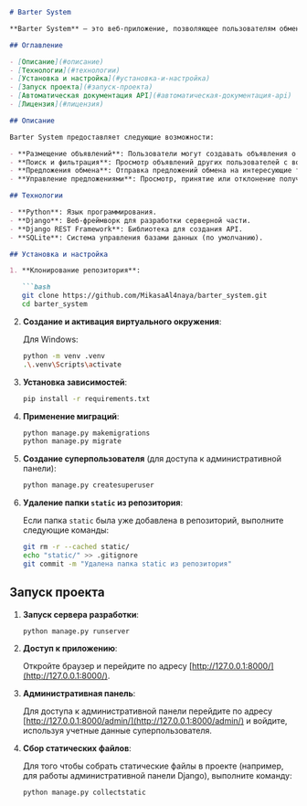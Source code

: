 ```markdown
# Barter System

**Barter System** — это веб-приложение, позволяющее пользователям обмениваться товарами. Пользователи могут размещать объявления о товарах и предлагать обмены другим пользователям.

## Оглавление

- [Описание](#описание)
- [Технологии](#технологии)
- [Установка и настройка](#установка-и-настройка)
- [Запуск проекта](#запуск-проекта)
- [Автоматическая документация API](#автоматическая-документация-api)
- [Лицензия](#лицензия)

## Описание

Barter System предоставляет следующие возможности:

- **Размещение объявлений**: Пользователи могут создавать объявления о товарах, которые они хотят обменять.
- **Поиск и фильтрация**: Просмотр объявлений других пользователей с возможностью фильтрации по категориям и интересам.
- **Предложения обмена**: Отправка предложений обмена на интересующие товары.
- **Управление предложениями**: Просмотр, принятие или отклонение полученных предложений.

## Технологии

- **Python**: Язык программирования.
- **Django**: Веб-фреймворк для разработки серверной части.
- **Django REST Framework**: Библиотека для создания API.
- **SQLite**: Система управления базами данных (по умолчанию).

## Установка и настройка

1. **Клонирование репозитория**:

   ```bash
   git clone https://github.com/MikasaAl4naya/barter_system.git
   cd barter_system
   ```

2. **Создание и активация виртуального окружения**:

   Для Windows:

   ```bash
   python -m venv .venv
   .\.venv\Scripts\activate
   ```

3. **Установка зависимостей**:

   ```bash
   pip install -r requirements.txt
   ```

4. **Применение миграций**:

   ```bash
   python manage.py makemigrations
   python manage.py migrate
   ```

5. **Создание суперпользователя** (для доступа к административной панели):

   ```bash
   python manage.py createsuperuser
   ```

6. **Удаление папки `static` из репозитория**:

   Если папка `static` была уже добавлена в репозиторий, выполните следующие команды:

   ```bash
   git rm -r --cached static/
   echo "static/" >> .gitignore
   git commit -m "Удалена папка static из репозитория"
   ```

## Запуск проекта

1. **Запуск сервера разработки**:

   ```bash
   python manage.py runserver
   ```

2. **Доступ к приложению**:

   Откройте браузер и перейдите по адресу [http://127.0.0.1:8000/](http://127.0.0.1:8000/).

3. **Административная панель**:

   Для доступа к административной панели перейдите по адресу [http://127.0.0.1:8000/admin/](http://127.0.0.1:8000/admin/) и войдите, используя учетные данные суперпользователя.

4. **Сбор статических файлов**:

   Для того чтобы собрать статические файлы в проекте (например, для работы административной панели Django), выполните команду:

   ```bash
   python manage.py collectstatic
   ```
